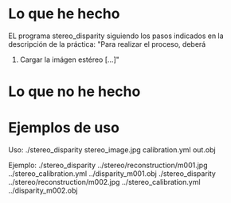 # Lo que he hecho

EL programa stereo_disparity siguiendo los pasos indicados en la descripción de la práctica: "Para realizar el proceso, deberá
1) Cargar la imágen estéreo [...]"


# Lo que no he hecho

# Ejemplos de uso

Uso:
./stereo_disparity stereo_image.jpg calibration.yml out.obj

Ejemplo:
./stereo_disparity ../stereo/reconstruction/m001.jpg ../stereo_calibration.yml ../disparity_m001.obj
./stereo_disparity ../stereo/reconstruction/m002.jpg ../stereo_calibration.yml ../disparity_m002.obj
